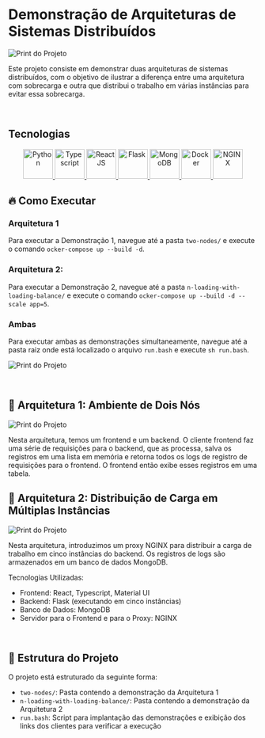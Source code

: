 # Demonstração de Arquiteturas de Sistemas Distribuídos

![Print do Projeto](https://raw.githubusercontent.com/wilson-castro/DEMONSTRA-O-SISTEMAS-DISTRIBUIDOS/main/images/sd-demos.jpeg)

Este projeto consiste em demonstrar duas arquiteturas de sistemas distribuídos, com o objetivo de ilustrar a diferença entre uma arquitetura com sobrecarga e outra que distribui o trabalho em várias instâncias para evitar essa sobrecarga.

<br />

<h2>Tecnologias</h2>
<p align="center">
  <a href="https://skillicons.dev">
    <img src="https://skillicons.dev/icons?i=python" title="Python" height="60" width="60" />
    <img src="https://skillicons.dev/icons?i=ts" title="Typescript" height="60" width="60" />
    <img src="https://skillicons.dev/icons?i=react" title="ReactJS" height="60" width="60" />
    <img src="https://skillicons.dev/icons?i=flask" title="Flask" height="60" width="60" />
    <img src="https://skillicons.dev/icons?i=mongo" title="MongoDB" height="60" width="60" />
    <img src="https://skillicons.dev/icons?i=docker" title="Docker" height="60" width="60" />
    <img src="https://skillicons.dev/icons?i=nginx" title="NGINX" height="60" width="60" />
  </a>
</p>


## 🔥 Como Executar

### Arquitetura 1
Para executar a Demonstração 1, navegue até a pasta `two-nodes/` e execute o comando `ocker-compose up --build -d`.

### Arquitetura 2:
Para executar a Demonstração 2, navegue até a pasta `n-loading-with-loading-balance/` e execute o comando `ocker-compose up --build -d --scale app=5`.

### Ambas
Para executar ambas as demonstrações simultaneamente, navegue até a pasta raiz onde está localizado o arquivo `run.bash` e execute `sh run.bash`.
<br />

![Print do Projeto](https://raw.githubusercontent.com/wilson-castro/DEMONSTRA-O-SISTEMAS-DISTRIBUIDOS/main/images/success-execution.jpg)

<br />

## 🐌 Arquitetura 1: Ambiente de Dois Nós

![Print do Projeto](https://raw.githubusercontent.com/wilson-castro/DEMONSTRA-O-SISTEMAS-DISTRIBUIDOS/main/images/arquitetura1.png)

Nesta arquitetura, temos um frontend e um backend. O cliente frontend faz uma série de requisições para o backend, que as processa, salva os registros em uma lista em memória e retorna todos os logs de registro de requisições para o frontend. O frontend então exibe esses registros em uma tabela.

## 🐇 Arquitetura 2: Distribuição de Carga em Múltiplas Instâncias

![Print do Projeto](https://raw.githubusercontent.com/wilson-castro/DEMONSTRA-O-SISTEMAS-DISTRIBUIDOS/main/images/arquitetura2.png)

Nesta arquitetura, introduzimos um proxy NGINX para distribuir a carga de trabalho em cinco instâncias do backend. Os registros de logs são armazenados em um banco de dados MongoDB.

Tecnologias Utilizadas:
- Frontend: React, Typescript, Material UI
- Backend: Flask (executando em cinco instâncias)
- Banco de Dados: MongoDB
- Servidor para o Frontend e para o Proxy: NGINX

<br />

## 📂 Estrutura do Projeto

O projeto está estruturado da seguinte forma:
- `two-nodes/`: Pasta contendo a demonstração da Arquitetura 1
- `n-loading-with-loading-balance/`: Pasta contendo a demonstração da Arquitetura 2
- `run.bash`: Script para implantação das demonstrações e exibição dos links dos clientes para verificar a execução

